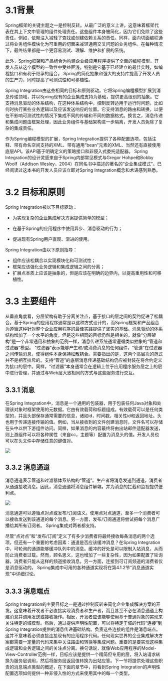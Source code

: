 # 3.1背景

Spring框架的关键主题之一是控制反转。从最广泛的意义上讲，这意味着框架代表在其上下文中管理的组件处理责任。这些组件本身被简化，因为它们免除了这些责任。例如，依赖注入减轻了查找或创建依赖关系的责任。同样，面向切面编程通过将业务组件模块化为可重用的切面来减轻通用交叉问题的业务组件。在每种情况下，最终结果都是一个更容易测试、理解、维护和扩展的系统。

此外，Spring框架和产品组合为构建企业级应用程序提供了全面的编程模型。开发人员从这个模型的一致性中受益匪浅，特别是它基于已经建立的最佳实践，如编程接口和有利于继承的组合。 Spring的简化抽象和强大的支持库提高了开发人员的生产力，同时提高了可测试性和可移植性。

Spring Integration由这些相同的目标和原则驱动。它将Spring编程模型扩展到消息传递领域，并以Spring现有的企业集成支持为基础，提供更高级别的抽象。它支持消息驱动的体系结构，在这种体系结构中，控制反转适用于运行时问题，比如何时执行某些业务逻辑以及应该发送响应的位置。它支持消息的路由和转换，以便在不影响可测试性的情况下集成不同的传输和不同的数据格式。换言之，消息传递和集成问题由框架处理，因此业务组件与基础架构进一步隔离，开发人员免除了复杂的集成责任。

作为Spring编程模型的扩展，Spring Integration提供了各种配置选项，包括注释、带有命名空间支持的XML、带有通用“bean”元素的XML、当然还有直接使用底层API。该API基于明确定义的策略接口和非侵入式委托适配器。 Spring Integration的设计灵感来自于Spring内部常见模式与Gregor Hohpe和Bobby Woolf（Addison Wesley，2004）在同名书中描述的著名的“企业集成模式“。已经阅读过这本书的开发人员应该立即对Spring Integration概念和术语感到熟悉。

# 3.2 目标和原则

Spring Integration被以下目标驱动：

* 为实现复杂的企业集成解决方案提供简单的模型；

* 在基于Spring的应用程序中使用异步、消息驱动的行为；

* 促进现有Spring用户直观、渐进的使用。

Spring Integration由以下原则指导：

* 组件应该松耦合以实现模块化和可测试性；
* 框架应该强化业务逻辑和集成逻辑之间的分离；
* 扩展点本质上应该是抽象的，但是应该在明确的边界内，以提高重用性和可移植性。

# 3.3 主要组件

从垂直角度看，分层架构有助于分离关注点，基于接口的层之间的契约促进了松耦合。基于Spring的应用程序通常是以这种方式设计的，而Spring框架和产品组合为遵循这种针对整个企业应用程序的最佳实践提供了坚实的基础。消息驱动的体系结构增加了一个水平的角度，但是这些相同的目标仍然是相关的。就像“分层架构”是一个非常通用和抽象的范例一样，消息传递系统通常遵循类似抽象的“管道和过滤器”模型。 “过滤器”表示能够产生和/或消费消息的任何组件，“管道”在过滤器之间传输消息，使得组件本身保持松散耦合。需要指出的是，这两个高层次的范式并不是相互排斥的。支持“管道”的底层消息传递基础结构仍应被封装在将合约定义为接口的层中。同样，“过滤器”本身通常会在逻辑上位于应用程序服务层之上的层中进行管理，并通过与Web层大致相同的方式与这些服务进行交互。

## 3.3.1 消息

在Spring Integration中，消息是一个通用的包装器，用于包装任何Java对象和处理该对象时框架使用的元数据。它由有效载荷和标题组成。有效载荷可以是任何类型的，并且头部保存通常需要的信息，诸如id，时间戳，相关性id和返回地址。头也用于传递连接传输的值。例如，当从接收到的文件创建消息时，文件名可以存储在头中以供下游组件访问。同样，如果消息的内容最终将由出站邮件适配器发送，则上游组件可以将各种属性（来自cc，主题等）配置为消息头的值。开发人员也可以在头文件中存储任意的键值对。

![](https://docs.spring.io/spring-integration/docs/5.0.0.RELEASE/reference/html/images/message.jpg)

## 3.3.2 消息通道

消息通道表示管道和过滤器体系结构的“管道”。生产者将消息发送到通道，消费者从通道接收消息。因此，消息通道将消息组件解耦，并为消息的拦截和监视提供便利点。

![](https://docs.spring.io/spring-integration/docs/5.0.0.RELEASE/reference/html/images/channel.jpg)

消息通道可以遵循点对点或发布/订阅语义。使用点对点通道，至多一个消费者可以接收发送到该通道的每个消息。另一方面，发布/订阅通道将尝试把每个消息广播给其所有订阅者。 Spring集成对两者都支持。

尽管“点对点”和“发布/订阅”定义了有多少消费者将最终接收每条消息的两个选项，但还有一个重要的考虑因素：通道是否应该缓冲消息？在Spring Integration中，可轮询的通道能够缓冲队列中的消息。缓冲的好处是可以限制入站消息，从而防止消费者过载。然而，顾名思义，这也增加了一些复杂性，因为如果配置了轮询器，消费者只能从这样的频道接收消息。另一方面，连接到可订阅频道的消费者仅是消息驱动的。 Spring集成中可用的各种通道实现将在第4.1.2节“消息通道实现”中详细讨论。

## 3.3.3 消息端点

Spring Integration的主要目标之一是通过控制反转来简化企业集成解决方案的开发。这意味着开发者不必直接实现消费者和生产者，而且甚至不必在消息通道上构建消息并调用发送或接收操作。相反，开发者应该能够使用基于普通对象的实现来关注特定的域模型。然后，通过提供声明性配置，可以将特定于域的代码“连接”到Spring Integration提供的消息传递基础结构。负责这些连接的组件是消息端点。这并不意味着必须直接连接现有的应用程序代码。任何现实世界的企业集成解决方案都需要一定量的代码来集中关注路由和转换等集成问题。重要的是要实现这种集成逻辑和业务逻辑之间的关注点分离。换句话说，就像Web应用程序的Model-View-Controller范例一样，目标应该是提供一个精简但专用的层，将入站请求转换为服务层调用，然后将服务层返回值转换为出站应答。下一节将提供处理这些职责的消息端点类型的概述，在下面的章节中，将看到Spring Integration的声明性配置选项如何提供一种非侵入性的方式来使用其中的每一个类型。



















